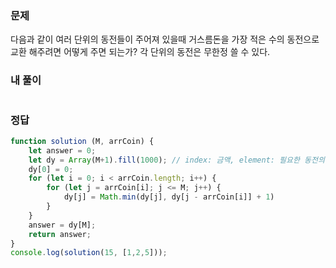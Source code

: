 ### 문제
다음과 같이 여러 단위의 동전들이 주어져 있을때 거스름돈을 가장 적은 수의 동전으로 교환 해주려면 어떻게 주면 되는가? 각 단위의 동전은 무한정 쓸 수 있다.

### 내 풀이
```js

```

### 정답
```js
function solution (M, arrCoin) {
    let answer = 0;
    let dy = Array(M+1).fill(1000); // index: 금액, element: 필요한 동전의 최소갯수
    dy[0] = 0;
    for (let i = 0; i < arrCoin.length; i++) {
        for (let j = arrCoin[i]; j <= M; j++) {
            dy[j] = Math.min(dy[j], dy[j - arrCoin[i]] + 1)
        }
    }
    answer = dy[M];
    return answer;
}
console.log(solution(15, [1,2,5]));
```
